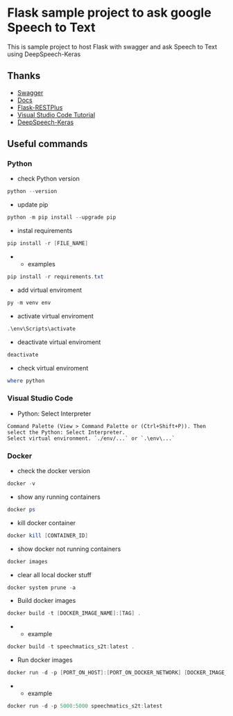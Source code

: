 # Flask sample project to ask google Speech to Text

This is sample project to host Flask with swagger and ask Speech to Text using DeepSpeech-Keras

## Thanks

- [Swagger](https://swagger.io/tools/swagger-ui/)
- [Docs](https://python101.readthedocs.io/pl/latest/webflask/)
- [Flask-RESTPlus](https://flask-restplus.readthedocs.io/en/stable/quickstart.html#a-minimal-api)
- [Visual Studio Code Tutorial](https://code.visualstudio.com/docs/python/tutorial-flask)
- [DeepSpeech-Keras](https://github.com/rolczynski/Synthetic-Boosted-DeepSpeech/blob/master/README.md)

## Useful commands

### Python

- check Python version

```powershell
python --version
```

- update pip

```powershell
python -m pip install --upgrade pip
```

- instal requirements

```powershell
pip install -r [FILE_NAME]
```

- - examples

```powershell
pip install -r requirements.txt
```

- add virtual enviroment

```powershell
py -m venv env
```

- activate virtual enviroment

```powershell
.\env\Scripts\activate
```

- deactivate virtual enviroment

```powershell
deactivate
```

- check virtual enviroment

```powershell
where python
```

### Visual Studio Code

- Python: Select Interpreter

```code
Command Palette (View > Command Palette or (Ctrl+Shift+P)). Then select the Python: Select Interpreter.
Select virtual environment. `./env/...` or `.\env\...`
```

### Docker

- check the docker version

```powershell
docker -v
```

- show any running containers

```powershell
docker ps
```

- kill docker container

```powershell
docker kill [CONTAINER_ID]
```

- show docker not running containers

```powershell
docker images
```

- clear all local docker stuff

```powershell
docker system prune -a
```

- Build docker images

```powershell
docker build -t [DOCKER_IMAGE_NAME]:[TAG] .
```

- - example

```powershell
docker build -t speechmatics_s2t:latest .
```

- Run docker images

```powershell
docker run -d -p [PORT_ON_HOST]:[PORT_ON_DOCKER_NETWORK] [DOCKER_IMAGE_NAME]:[TAG]
```

- - example

```powershell
docker run -d -p 5000:5000 speechmatics_s2t:latest
```
